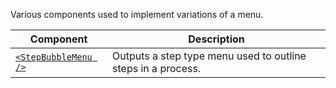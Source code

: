 Various components used to implement variations of a menu.

| Component | Description |
| ---------- | ----------- |
|[`<StepBubbleMenu />`](./step-bubble/README.md) | Outputs a step type menu used to outline steps in a process.